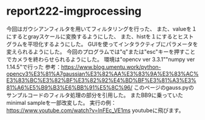 # report222-imgprocessing
今回はガウシアンフィルタを用いてフィルタリングを行った、 
また、valueを１にするとgrayスケールに変換するようにした、
また、histを１にするとヒストグラムを平坦化するようにした。
GUIを使ってインタラクティブにパラメータを変えられるようにした。 
今回のプログラムでは"q"または"esc"キーを押すことでカメラを終わらせられるようにした。 
環境は"opencv ver 3.3.1""numpy ver 1.14.5"で行った 
参考：https://www.blog.umentu.work/python-opencv3%E3%81%A7gaussian%E3%82%AA%E3%83%9A%E3%83%AC%E3%83%BC%E3%82%BF%E3%82%92%E4%BD%BF%E3%81%A3%E3%81%A6%E5%B9%B3%E6%BB%91%E5%8C%96/
このページのgauss.pyのサンプルコードのフィルタ処理の部分を引用した。 
またBB9に乗っていたminimal sampleを一部改変した。 実行の例：
https://www.youtube.com/watch?v=lnFEc_VE1ms
youtubeに飛びます。
